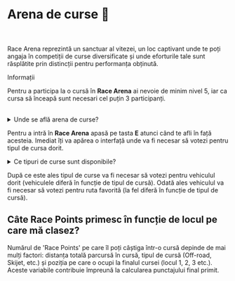 
# Arena de curse 🏁

<br><br>
Race Arena reprezintă un sanctuar al vitezei, un loc captivant unde te poți angaja în competiții de curse diversificate și unde eforturile tale sunt răsplătite prin distincții pentru performanța obținută.

<div class="danger-container">
    <p class="title">Informații</p>
    <p class="description">Pentru a participa la o cursă în <b>Race Arena</b> ai nevoie de minim nivel 5, iar ca cursa să înceapă sunt necesari cel puțin 3 participanți.</p>
</div>
<br>
<details class="details custom-block">
    <summary>Unde se află arena de curse?</summary>
    <p><img src= "https://i.imgur.com/vXb9puN.png" alt ="Locatie"></p>
</details>

Pentru a intră în **Race Arena** apasă pe tasta **E** atunci când te afli în față acesteia.
Imediat îți va apărea o interfață unde va fi necesar să votezi pentru tipul de cursa dorit.

<details class="details custom-block">
    <summary> Ce tipuri de curse sunt disponibile?</summary>
    <p><img src= "https://i.imgur.com/TBOoRRP.png" alt ="Locatie"></p>
</details>

După ce este ales tipul de curse va fi necesar să votezi pentru vehiculul dorit (vehiculele diferă în funcție de tipul de cursă).
Odată ales vehiculul va fi necesar să votezi pentru ruta favorită (la fel diferă în funcție de tipul de cursă).

## Câte Race Points primesc în funcție de locul pe care mă clasez?

Numărul de 'Race Points' pe care îl poți câștiga într-o cursă depinde de mai mulți factori: distanța totală parcursă în cursă, tipul de cursă (Off-road, Skijet, etc.) și poziția pe care o ocupi la finalul cursei (locul 1, 2, 3 etc.).
Aceste variabile contribuie împreună la calcularea punctajului final primit.

